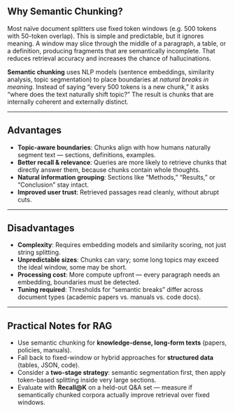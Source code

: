 ## Why Semantic Chunking?

Most naïve document splitters use fixed token windows (e.g. 500 tokens with 50-token overlap). This is simple and predictable, but it ignores meaning. A window may slice through the middle of a paragraph, a table, or a definition, producing fragments that are semantically incomplete. That reduces retrieval accuracy and increases the chance of hallucinations.

**Semantic chunking** uses NLP models (sentence embeddings, similarity analysis, topic segmentation) to place boundaries at _natural breaks in meaning_. Instead of saying “every 500 tokens is a new chunk,” it asks “where does the text naturally shift topic?” The result is chunks that are internally coherent and externally distinct.

---

## Advantages

- **Topic-aware boundaries**: Chunks align with how humans naturally segment text — sections, definitions, examples.
- **Better recall & relevance**: Queries are more likely to retrieve chunks that directly answer them, because chunks contain whole thoughts.
- **Natural information grouping**: Sections like “Methods,” “Results,” or “Conclusion” stay intact.
- **Improved user trust**: Retrieved passages read cleanly, without abrupt cuts.

---

## Disadvantages

- **Complexity**: Requires embedding models and similarity scoring, not just string splitting.
- **Unpredictable sizes**: Chunks can vary; some long topics may exceed the ideal window, some may be short.
- **Processing cost**: More compute upfront — every paragraph needs an embedding, boundaries must be detected.
- **Tuning required**: Thresholds for “semantic breaks” differ across document types (academic papers vs. manuals vs. code docs).

---

## Practical Notes for RAG

- Use semantic chunking for **knowledge-dense, long-form texts** (papers, policies, manuals).
- Fall back to fixed-window or hybrid approaches for **structured data** (tables, JSON, code).
- Consider a **two-stage strategy**: semantic segmentation first, then apply token-based splitting inside very large sections.
- Evaluate with **Recall\@K** on a held-out Q\&A set — measure if semantically chunked corpora actually improve retrieval over fixed windows.
